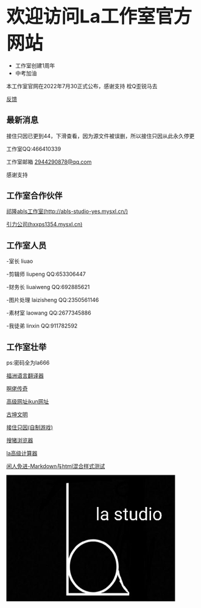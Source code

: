 ## <font size=15>欢迎访问La工作室官方网站</font>

* 工作室创建1周年
* 中考加油

本工作室官网在2022年7月30正式公布，感谢支持 栓Q歪锐马去

[反馈](https://docs.qq.com/form/page/DSEZJY0ViV3lhbGZu)

## 最新消息
接住只因已更到44，下滑查看，因为源文件被误删，所以接住只因从此永久停更

工作室QQ:466410339

工作室邮箱 2944290878@qq.com

感谢支持
## 工作室合作伙伴

[祁隆abls工作室(http://abls-studio-yes.mysxl.cn/)](http://abls-studio-yes.mysxl.cn/)

[引力公司(hxxps1354.mysxl.cn)](https://hxxps1354.mysxl.cn)

## 工作室人员
-室长   liuao

-剪辑师  liupeng QQ:653306447

-财务长  liuaiweng QQ:692885621

-图片处理 laizisheng QQ:2350561146

-素材室  laowang QQ:2677345886

-我徒弟 linxin QQ:911782592

## 工作室壮举
ps:密码全为la666

[福洲语言翻译器](FuZhoYuYanFanYiQi/fuzhoyuyanfanyiqi.html)

[啊佬传奇](ALaoChuanQi/alaochuanqi.html)

[高级网址ikun网址](GaoJiWangZhi/gaojiwangzhimimashurujiemian.html)

[古坤文明](https://www.bilibili.com/video/BV1Dt4y1L7zw?spm_id_from=333.999.0.0&vd_source=f7e9f30d92d28fa8cb9b5ccb93c6c27e)

[接住只因(自制游戏)](https://islastudio.github.io/ZiZhiYouXi/JieZhuZhiYin.html)

[搜猪浏览器](https://liuaozhengshuai.lanzoul.com/iCr2z0jytgji)

[la高级计算器](https://liuaozhengshuai.lanzoul.com/ilaMj07t2ked)

[闲人免进-Markdown与html混合样式测试](https://islastudio.github.io/DaiMaCeShi/htmlCeShi)

![Alt text](lagzs2.jpg "la-logo")

